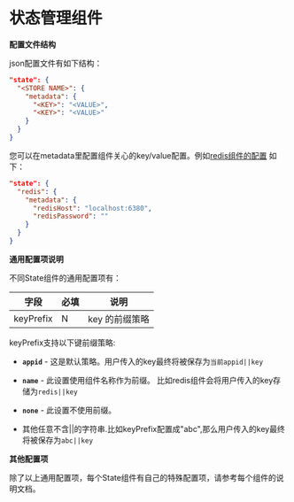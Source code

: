# 状态管理组件
**配置文件结构**

json配置文件有如下结构：
```json
"state": {
  "<STORE NAME>": {
    "metadata": {
      "<KEY>": "<VALUE>",
      "<KEY>": "<VALUE>"
    }
  }
}
```

您可以在metadata里配置组件关心的key/value配置。例如[redis组件的配置](https://github.com/mosn/layotto/blob/main/configs/config_state_redis.json) 如下：

```json
"state": {
  "redis": {
    "metadata": {
      "redisHost": "localhost:6380",
      "redisPassword": ""
    }
  }
}
```


**通用配置项说明**

不同State组件的通用配置项有：

| 字段 | 必填 | 说明 |
| --- | --- | --- |
| keyPrefix | N | key 的前缀策略 |


keyPrefix支持以下键前缀策略:

* **`appid`** - 这是默认策略。用户传入的key最终将被保存为`当前appid||key`

* **`name`** - 此设置使用组件名称作为前缀。 比如redis组件会将用户传入的key存储为`redis||key`

* **`none`** - 此设置不使用前缀。

*  其他任意不含||的字符串.比如keyPrefix配置成"abc",那么用户传入的key最终将被保存为`abc||key`


**其他配置项**

除了以上通用配置项，每个State组件有自己的特殊配置项，请参考每个组件的说明文档。
